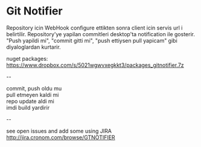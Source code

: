 Git Notifier
=====

Repository icin WebHook configure ettikten sonra client icin servis url i belirtilir. 
Repository'ye yapilan commitleri desktop'ta notification ile gosterir. "Push yapildi mi", 
"commit gitti mi", "push ettiysen pull yapicam" gibi diyaloglardan kurtarir.

nuget packages: https://www.dropbox.com/s/5021wgwvxegkkt3/packages_gitnotifier.7z

--

commit, push oldu mu  
pull etmeyen kaldi mi  
repo update aldi mi  
imdi build yardirir  

--

see open issues and add some using JIRA http://jira.cronom.com/browse/GTNOTIFIER

